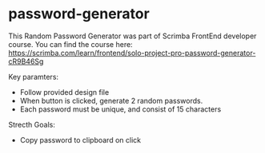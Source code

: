 # password-generator

This Random Password Generator was part of Scrimba FrontEnd developer course. You can find the course here:
https://scrimba.com/learn/frontend/solo-project-pro-password-generator-cR9B46Sg

Key paramters:
- Follow provided design file
- When button is clicked, generate 2 random passwords.
- Each password must be unique, and consist of 15 characters

Strecth Goals:
- Copy password to clipboard on click

